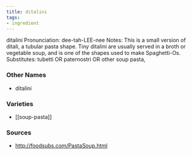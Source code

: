 ```yaml
---
title: ditalini
tags:
- ingredient
---
```

ditalini Pronunciation: dee-tah-LEE-nee Notes: This is a small version of ditali, a tubular pasta shape. Tiny ditalini are usually served in a broth or vegetable soup, and is one of the shapes used to make Spaghetti-Os. Substitutes: tubetti OR paternostri OR other soup pasta,

### Other Names

* ditalini

### Varieties

* [[soup-pasta]]

### Sources
* http://foodsubs.com/PastaSoup.html
